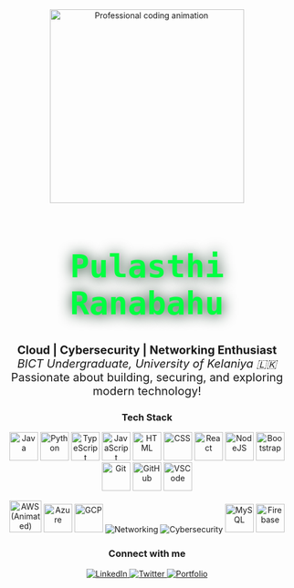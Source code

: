 <!-- PROFESSIONAL HACKING/CODING GIF ABOVE HEADER -->
<div align="center" style="margin-bottom: 18px;">
  <img src="https://media.giphy.com/media/qgQUggAC3Pfv687qPC/giphy.gif" alt="Professional coding animation" width="340" />
</div>

<div align="center" style="margin-bottom: 20px;">
  <h1 style="color: #00FF41; font-family: 'JetBrains Mono', monospace; font-size: 3.5rem; text-shadow: 1px 1px 24px #082a13;">
    Pulasthi Ranabahu
  </h1>
</div>

<!-- INTRO SECTION (EXPANDED) -->
<div align="center" style="margin-bottom: 24px;">
  <p style="font-size: 1.25rem;">
    <b>Cloud | Cybersecurity | Networking Enthusiast</b> <br>
    <i>BICT Undergraduate, University of Kelaniya 🇱🇰</i> <br>
    Passionate about building, securing, and exploring modern technology!
  </p>
</div>

<!-- TECH STACK -->
<div align="center" style="margin-bottom: 24px;">
  <h3>Tech Stack</h3>
  <p>
    <img src="https://cdn.jsdelivr.net/gh/devicons/devicon/icons/java/java-original.svg" width="50px" alt="Java"/>
    <img src="https://cdn.jsdelivr.net/gh/devicons/devicon/icons/python/python-original.svg" width="50px" alt="Python"/>
    <img src="https://cdn.jsdelivr.net/gh/devicons/devicon/icons/typescript/typescript-original.svg" width="50px" alt="TypeScript"/>
    <img src="https://cdn.jsdelivr.net/gh/devicons/devicon/icons/javascript/javascript-original.svg" width="50px" alt="JavaScript"/>
    <img src="https://cdn.jsdelivr.net/gh/devicons/devicon/icons/html5/html5-original.svg" width="50px" alt="HTML"/>
    <img src="https://cdn.jsdelivr.net/gh/devicons/devicon/icons/css3/css3-original.svg" width="50px" alt="CSS"/>
    <img src="https://cdn.jsdelivr.net/gh/devicons/devicon/icons/react/react-original.svg" width="50px" alt="React"/>
    <img src="https://cdn.jsdelivr.net/gh/devicons/devicon/icons/nodejs/nodejs-original.svg" width="50px" alt="NodeJS"/>
    <img src="https://cdn.jsdelivr.net/gh/devicons/devicon/icons/bootstrap/bootstrap-original.svg" width="50px" alt="Bootstrap"/>
    <img src="https://cdn.jsdelivr.net/gh/devicons/devicon/icons/git/git-original.svg" width="50px" alt="Git"/>
    <img src="https://cdn.jsdelivr.net/gh/devicons/devicon/icons/github/github-original.svg" width="50px" alt="GitHub"/>
    <img src="https://cdn.jsdelivr.net/gh/devicons/devicon/icons/vscode/vscode-original.svg" width="50px" alt="VSCode"/>
  </p>
  <p>
    <img src="https://raw.githubusercontent.com/duyplus/react-aws-icons/main/icons/aws-animated.gif" width="56" alt="AWS (Animated)"/>
    <img src="https://cdn.jsdelivr.net/gh/devicons/devicon/icons/azure/azure-original.svg" width="50px" alt="Azure"/>
    <img src="https://cdn.jsdelivr.net/gh/devicons/devicon/icons/googlecloud/googlecloud-original.svg" width="50px" alt="GCP"/>
    <img src="https://img.icons8.com/color/50/000000/networking-manager.png" alt="Networking"/>
    <img src="https://img.icons8.com/fluency/50/000000/security-checked.png" alt="Cybersecurity"/>
    <img src="https://cdn.jsdelivr.net/gh/devicons/devicon/icons/mysql/mysql-original.svg" width="50px" alt="MySQL"/>
    <img src="https://cdn.jsdelivr.net/gh/devicons/devicon/icons/firebase/firebase-plain.svg" width="50px" alt="Firebase"/>
  </p>
</div>

<!-- CONNECT -->
<div align="center" style="margin-bottom: 24px;">
  <h3>Connect with me</h3>
  <a href="https://www.linkedin.com/in/pulasthi-ranabahu/">
    <img src="https://img.shields.io/badge/LinkedIn-0077B5?style=flat-square&logo=linkedin&logoColor=white" alt="LinkedIn">
  </a>
  <a href="https://twitter.com/Pulasthi_Ranaba">
    <img src="https://img.shields.io/badge/Twitter-1DA1F2?style=flat-square&logo=twitter&logoColor=white" alt="Twitter">
  </a>
  <a href="https://pulasthiranabahu.netlify.app/">
    <img src="https://img.shields.io/badge/Portfolio-222222?style=flat-square&logo=firefox&logoColor=orange" alt="Portfolio">
  </a>
</div>
